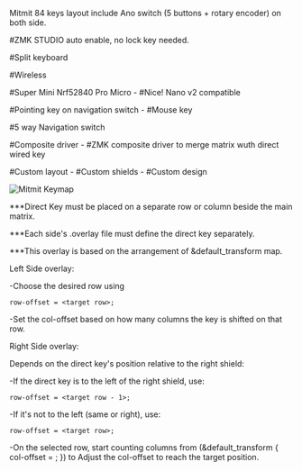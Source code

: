Mitmit 84 keys layout include Ano switch (5 buttons + rotary encoder) on both side. 

#ZMK STUDIO auto enable, no lock key needed.

#Split keyboard

#Wireless

#Super Mini Nrf52840 Pro Micro - #Nice! Nano v2 compatible

#Pointing key on navigation switch - #Mouse key

#5 way Navigation switch

#Composite driver - #ZMK composite driver to merge matrix wuth direct wired key

#Custom layout - #Custom shields - #Custom design




   
![Mitmit Keymap](keymap-drawer/Mitmit.svg)


***Direct Key must be placed on a separate row or column beside the main matrix.

***Each side's .overlay file must define the direct key separately.

***This overlay is based on the arrangement of &default_transform map.

Left Side overlay:

  -Choose the desired row using 
  
    row-offset = <target row>;
  
  -Set the col-offset based on how many columns the key is shifted on that row.

Right Side overlay:

  Depends on the direct key's position relative to the right shield:
  
  -If the direct key is to the left of the right shield, use:
  
    row-offset = <target row - 1>;
    
  -If it's not to the left (same or right), use:
  
    row-offset = <target row>;
    
  -On the selected row, start counting columns from (&default_transform { col-offset = <shifted RC>; }) to Adjust the col-offset to reach the target position.
